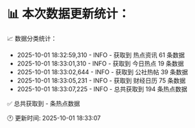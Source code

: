 📊 本次数据更新统计：
==========================

📈 数据分类统计：
- 2025-10-01 18:32:59,310 - INFO - 获取到 热点资讯 61 条数据
- 2025-10-01 18:33:01,310 - INFO - 获取到 今日热点 19 条数据
- 2025-10-01 18:33:02,644 - INFO - 获取到 公社热帖 39 条数据
- 2025-10-01 18:33:05,231 - INFO - 获取到 财经日历 75 条数据
- 2025-10-01 18:33:07,225 - INFO - 总共获取到 194 条热点数据

✅ 总共获取到 - 条热点数据

🕐 更新时间: 2025-10-01 18:33:07
